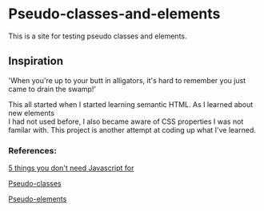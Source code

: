 # Pseudo-classes-and-elements
This is a site for testing pseudo classes and elements.

## Inspiration  

'When you're up to your butt in alligators, it's hard to remember you just came to drain the swamp!'

This all started when I started learning semantic HTML. As I learned about new elements  
I had not used before, I also became aware of CSS properties I was not familar with.
This project is another attempt at coding up what I've learned.


### References:

[5 things you don't need Javascript for](https://lexoral.com/blog/you-dont-need-js/)  

[Pseudo-classes](https://developer.mozilla.org/en-US/docs/Web/CSS/Pseudo-classes)  

[Pseudo-elements](https://developer.mozilla.org/en-US/docs/Web/CSS/Pseudo-elements)  
